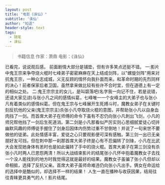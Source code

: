 ```yaml
---
layout: post
title: "电影《诛仙》"
subtitle: '诛仙'
author: "知退"
header-style: text
tags:
  - 随笔
  - 诛仙
---
```


> 书籍信息  作家：萧鼎  电影：《诛仙》

已看完，说说观后感。
前面剧情大部分是铺垫，但有许多笑点还挺不错。
一:影片中鬼王宗来争夺烧火棍时七峰弟子密密麻麻在天上结成剑阵，以"螺旋剑阵"用来对抗鬼王宗，一种众志成城，义无反顾的情怀向我扑面而来。和革命时期的先烈同样的决心！前者保家后者卫国，虽然拿来做比较有些许不合时宜，但在道德上有一定的相似之处。
二:鬼王宗宗主的女儿，是叫碧落吧(名字我一向记不住，若是说错，还请大家见谅)与张小凡之间的感情纠葛，七峰唯一一个女峰主的大弟子也与张小凡有着类似的感情纠葛。但在鬼王宗与七峰展开生死搏斗时，魔教女弟子在关键时刻反抗他的父亲(鬼王宗宗主)杀张小凡夺取烧火棍的意图，并帮助张小凡以自身血肉挡了一剑。而首席大弟子在师傅的命令下虽有不忍仍向张小凡刺出飞剑，小凡的师兄帮他挡了一剑后生死道消。第二剑是小凡那看似严厉实则心思细腻爱徒心切并幽默风趣的师傅徒手握住了剑身后因体内伤势过重不甘倒地！并说了一句来世不要做他的徒弟。此处情感丰富，爱徒之心只要观影便可深有感触。第三剑一出已无亲朋好友可挡，但在刺中那一刹那首席大弟子终是心有不忍偏转了剑锋，小凡在比武大会发现她身体有恙时也是如此偏转了手中的烧火棍。首席大弟子在第三剑没有杀张小凡时两人已恩怨两清！所以大战结束影片的结尾张小凡怀中抱着魔教女子去找一个没人能找到的地方时我觉得这就是最好的结果。魔教女子虽骗了张小凡但却以命相抵，选择了反抗父亲。首席大弟子虽师命难违仍向张小凡出手。俩女在命运给的选择中是酷似的，却选择不一样的结果！
人生一直在播种与收获因果，结局往往青睐更具勇气的人！影片结尾。
